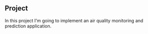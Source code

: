 ## Project
In this project I'm going to implement an air quality monitoring and prediction application.
